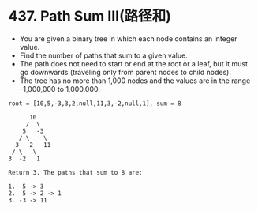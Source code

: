 # 437. Path Sum III(路径和)
* You are given a binary tree in which each node contains an integer value.
* Find the number of paths that sum to a given value.
* The path does not need to start or end at the root or a leaf, but it must go downwards (traveling only from parent nodes to child nodes).
* The tree has no more than 1,000 nodes and the values are in the range -1,000,000 to 1,000,000.
```text
root = [10,5,-3,3,2,null,11,3,-2,null,1], sum = 8

      10
     /  \
    5   -3
   / \    \
  3   2   11
 / \   \
3  -2   1

Return 3. The paths that sum to 8 are:

1.  5 -> 3
2.  5 -> 2 -> 1
3. -3 -> 11
```